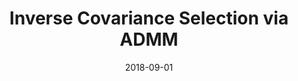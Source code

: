 ---
title: Inverse Covariance Selection via ADMM
summary: In gaussian distributions, the inverse covariance matrix shed some light about the conditional independence of each variable. Estimating it, in high dimensions, becomes computationally unfeasiable very quickly. In this project we investigate the distributed computing algorithm of the Alternating Directions Method of Multipliers (ADMM)
tags:
  - Math
date: 2018-09-01
external_link: /uploads/covariance-admm.pdf
---